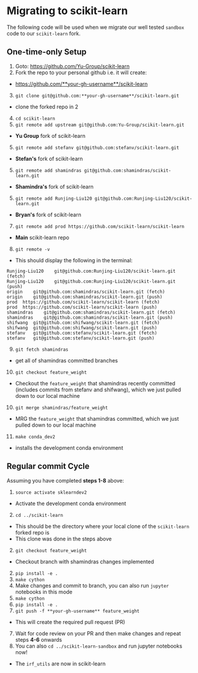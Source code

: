 # Migrating to scikit-learn
The following code will be used when we migrate our
well tested `sandbox` code to our `scikit-learn` fork.

## One-time-only Setup
1. Goto: https://github.com/Yu-Group/scikit-learn
2. Fork the repo to your personal github i.e. it will create:
  - https://github.com/**your-gh-username**/scikit-learn
3. `git clone git@github.com:**your-gh-username**/scikit-learn.git`
  - clone the forked repo in 2
4. `cd scikit-learn`
5. `git remote add upstream git@github.com:Yu-Group/scikit-learn.git`
  - **Yu Group** fork of scikit-learn
5. `git remote add stefanv git@github.com:stefanv/scikit-learn.git`
  - **Stefan's** fork of scikit-learn
5. `git remote add shamindras git@github.com:shamindras/scikit-learn.git`
  - **Shamindra's** fork of scikit-learn
5. `git remote add Runjing-Liu120 git@github.com:Runjing-Liu120/scikit-learn.git`
  - **Bryan's** fork of scikit-learn
7. `git remote add prod https://github.com/scikit-learn/scikit-learn`
  - **Main** scikit-learn repo
8. `git remote -v`
  - This should display the following in the terminal:
  ```
  Runjing-Liu120	git@github.com:Runjing-Liu120/scikit-learn.git (fetch)
  Runjing-Liu120	git@github.com:Runjing-Liu120/scikit-learn.git (push)
  origin	git@github.com:shamindras/scikit-learn.git (fetch)
  origin	git@github.com:shamindras/scikit-learn.git (push)
  prod	https://github.com/scikit-learn/scikit-learn (fetch)
  prod	https://github.com/scikit-learn/scikit-learn (push)
  shamindras	git@github.com:shamindras/scikit-learn.git (fetch)
  shamindras	git@github.com:shamindras/scikit-learn.git (push)
  shifwang	git@github.com:shifwang/scikit-learn.git (fetch)
  shifwang	git@github.com:shifwang/scikit-learn.git (push)
  stefanv	git@github.com:stefanv/scikit-learn.git (fetch)
  stefanv	git@github.com:stefanv/scikit-learn.git (push)
  ```
9. `git fetch shamindras`
  - get all of shamindras committed branches
10. `git checkout feature_weight`
  - Checkout the `feature_weight` that shamindras recently committed     (includes commits from stefanv and shifwang), which we
    just pulled down to our local machine
10. `git merge shamindras/feature_weight`
  - MRG the `feature_weight` that shamindras committed, which we
    just pulled down to our local machine
11. `make conda_dev2`
  - installs the development conda environment

## Regular commit Cycle
Assuming you have completed **steps 1-8** above:
1. `source activate sklearndev2`
  - Activate the development conda environment
2. `cd ../scikit-learn`
  - This should be the directory where your local clone of the `scikit-learn` forked repo is
  - This clone was done in the steps above
2. `git checkout feature_weight`
  - Checkout branch with shamindras changes implemented
2. `pip install -e .`
3. `make cython`
4. Make changes and commit to branch, you can also run `jupyter` notebooks in
   this mode
5. `make cython`
6. `pip install -e .`
6. `git push -f **your-gh-username** feature_weight`
  - This will create the required pull request (PR)
7. Wait for code review on your PR and then make changes and repeat steps **4-6** onwards
8. You can also `cd ../scikit-learn-sandbox` and run jupyter notebooks now!
  - The `irf_utils` are now in scikit-learn
